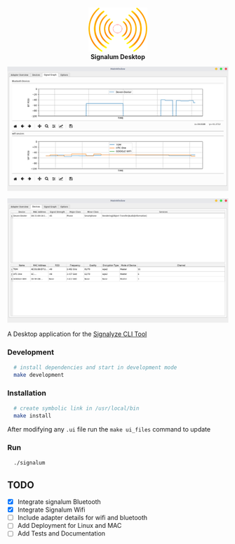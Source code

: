 <p align="center">
  <img src="assets/signalum.png" height="100" /><br/>
  <span><b>Signalum Desktop</b>
</p>

![Signal-Graph](assets/signal-graph.png)

![Devices](assets/devices.png)

A Desktop application for the [Signalyze CLI Tool](https://github.com/bisoncorps/signalum)

### Development

```bash
  # install dependencies and start in development mode
  make development
```

### Installation

```bash
  # create symbolic link in /usr/local/bin
  make install
```

After modifying any `.ui` file run the `make ui_files` command to update

### Run

```bash
  ./signalum
```


## TODO

- [x] Integrate signalum Bluetooth
- [x] Integrate Signalum Wifi
- [ ] Include adapter details for wifi and bluetooth
- [ ] Add Deployment for Linux and MAC
- [ ] Add Tests and Documentation
